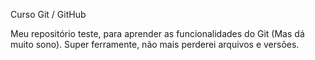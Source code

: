 Curso Git / GitHub

Meu repositório teste, para aprender as funcionalidades do Git (Mas dá muito sono).
Super ferramente, não mais perderei arquivos e versões.
